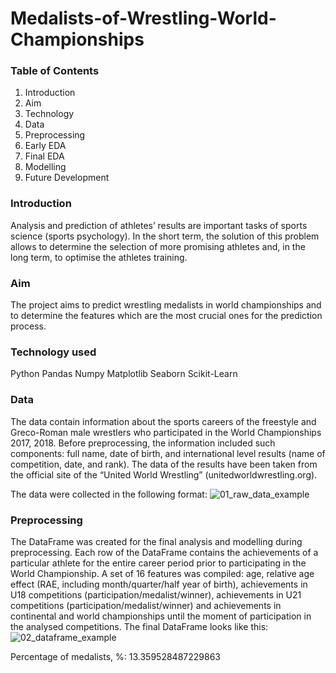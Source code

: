 # Medalists-of-Wrestling-World-Championships

### Table of Contents 
1. Introduction
2. Aim
3. Technology
3. Data
4. Preprocessing
5. Early EDA
6.  Final EDA
7. Modelling
8. Future Development

### Introduction

Analysis and prediction of athletes’ results are important tasks of sports science (sports psychology). In the short term, the solution of this problem allows  to determine the selection of more promising athletes and, in the long term, to optimise the athletes training.

### Aim

The project aims to predict wrestling medalists in world championships and to determine the features which are the most crucial ones for the prediction process. 

### Technology used

Python
Pandas
Numpy
Matplotlib
Seaborn
Scikit-Learn

### Data 
The data contain information about the sports careers of the freestyle and Greco-Roman male wrestlers who participated in the World Championships 2017, 2018. Before preprocessing, the information included such components: full name, date of birth, and international level results (name of competition, date, and rank).
The data of the results have been taken from the official site of the “United World Wrestling” (unitedworldwrestling.org).

The data were collected in the following format:
![01_raw_data_example](https://user-images.githubusercontent.com/82052288/161391241-e0ca2907-9a5f-4477-9748-48240d6c381c.jpg)

### Preprocessing
The DataFrame was created for the final analysis and modelling during preprocessing. Each row of the DataFrame contains the achievements of a particular athlete for the entire career period prior to participating in the World Championship.
A set of 16 features was compiled: age, relative age effect (RAE, including month/quarter/half year of birth), achievements in U18 competitions (participation/medalist/winner), achievements in U21 competitions (participation/medalist/winner) and achievements in continental and world championships until the moment of participation in the analysed competitions.
The final DataFrame looks like this:
![02_dataframe_example](https://user-images.githubusercontent.com/82052288/161391213-dd9dda0e-3f19-4d1e-abc5-16b4c6baab2c.jpg)

Percentage of medalists, %: 13.359528487229863
